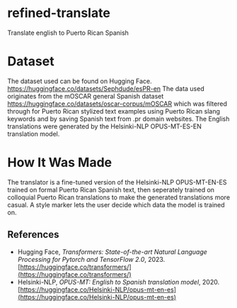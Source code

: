 
# refined-translate
Translate english to Puerto Rican Spanish

# Dataset
The dataset used can be found on Hugging Face. https://huggingface.co/datasets/Sephdude/esPR-en
The data used originates from the mOSCAR general Spanish dataset https://huggingface.co/datasets/oscar-corpus/mOSCAR which was filtered through for Puerto Rican stylized text examples using Puerto Rican slang keywords and by saving Spanish text from .pr domain websites.
The English translations were generated by the Helsinki-NLP OPUS-MT-ES-EN translation model.
# How It Was Made
The translator is a fine-tuned version of the Helsinki-NLP OPUS-MT-EN-ES trained on formal Puerto Rican Spanish text, then seperately trained on colloquial Puerto Rican translations to make the generated translations more casual. A style marker lets the user decide which data the model is trained on.
## References

- Hugging Face, *Transformers: State-of-the-art Natural Language Processing for Pytorch and TensorFlow 2.0*, 2023. [https://huggingface.co/transformers/](https://huggingface.co/transformers/)
- Helsinki-NLP, *OPUS-MT: English to Spanish translation model*, 2020. [https://huggingface.co/Helsinki-NLP/opus-mt-en-es](https://huggingface.co/Helsinki-NLP/opus-mt-en-es)
